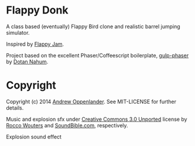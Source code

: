 # Flappy Donk

A class based (eventually) Flappy Bird clone and realistic barrel jumping simulator.

Inspired by [Flappy Jam](http://itch.io/jam/flappyjam).

Project based on the excellent Phaser/Coffeescript boilerplate, [gulp-phaser](https://github.com/jondot/gulpjs-phaser) by [Dotan Nahum](http://gplus.to/dotan).

# Copyright

Copyright (c) 2014  [Andrew Oppenlander](http://oppenlander.co). See MIT-LICENSE for further details.

Music and explosion sfx under [Creative Commons 3.0 Unported](http://creativecommons.org/licenses/by/3.0/) license by [Rocco Wouters](www.soundcloud.com/roccow) and [SoundBible.com](http://soundbible.com/1547-M1-Garand-Single.html), respectively.

Explosion sound effect
